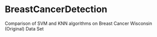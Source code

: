 # BreastCancerDetection
Comparison of SVM and KNN algorithms on Breast Cancer Wisconsin (Original) Data Set
